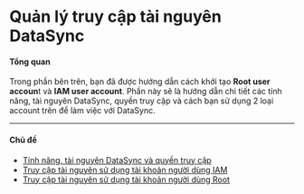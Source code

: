 # Quản lý truy cập tài nguyên DataSync

#### Tổng quan <a href="#quanlytruycaptainguyendatasync-tongquan" id="quanlytruycaptainguyendatasync-tongquan"></a>

Trong phần bên trên, bạn đã được hướng dẫn cách khởi tạo **Root user accoun**t và **IAM user account**. Phần này sẽ là hướng dẫn chi tiết các tính năng, tài nguyên DataSync, quyền truy cập và cách bạn sử dụng 2 loại account trên để làm việc với DataSync.

***

#### Chủ đề <a href="#quanlytruycaptainguyendatasync-chude" id="quanlytruycaptainguyendatasync-chude"></a>

* [Tính năng, tài nguyên DataSync và quyền truy cập](https://docs.vngcloud.vn/pages/viewpage.action?pageId=73761226\&src=contextnavpagetreemode)
* [Truy cập tài nguyên sử dụng tài khoản người dùng IAM](https://docs.vngcloud.vn/pages/viewpage.action?pageId=73761230\&src=contextnavpagetreemode)
* [Truy cập tài nguyên sử dụng tài khoản người dùng Root](https://docs.vngcloud.vn/pages/viewpage.action?pageId=73761228\&src=contextnavpagetreemode)
